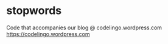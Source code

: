 # stopwords
Code that accompanies our blog @ codelingo.wordpress.com 
https://codelingo.wordpress.com
